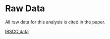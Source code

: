 # Raw Data 

All raw data for this analysis is cited in the paper.

[IBSCO data]([https://doi.pangaea.de/10.1594/PANGAEA.937574?format=html#download)


